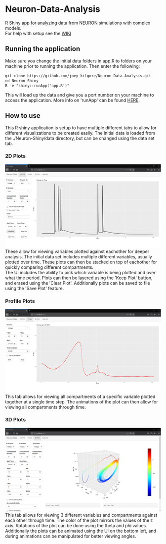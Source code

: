 # Neuron-Data-Analysis
R Shiny app for analyzing data from NEURON simulations with complex models.  
For help with setup see the [WIKI](https://github.com/joey-kilgore/Neuron-Data-Analysis/wiki)

## Running the application  
Make sure you change the initial data folders in app.R to folders on your machine prior to running the application. Then enter the following:  
```  
git clone https://github.com/joey-kilgore/Neuron-Data-Analysis.git
cd Neuron-Shiny  
R -e "shiny::runApp('app.R')"  
```
This will load up the data and give you a port number on your machine to access the application. More info on 'runApp' can be found [HERE](https://shiny.rstudio.com/reference/shiny/latest/runApp.html).

## How to use  
This R shiny application is setup to have multiple different tabs to allow for different visualizations to be created easily. The initial data is loaded from the ./Neuron-Shiny/data directory, but can be changed using the data set tab.

### 2D Plots
![2d Plot screenshot](https://github.com/joey-kilgore/Neuron-Data-Analysis/blob/master/docs/screenshots/2dplot.png)
These allow for viewing variables plotted against eachother for deeper analysis. The initial data set includes multiple different variables, usually plotted over time. These plots can then be stacked on top of eachother for quickly comparing different compartments.  
The UI includes the ability to pick which variable is being plotted and over what time period. Plots can then be layered using the 'Keep Plot' button, and erased using the 'Clear Plot'. Additionally plots can be saved to file using the 'Save Plot' feature.  

### Profile Plots
![Profile Plot Screenshot](https://github.com/joey-kilgore/Neuron-Data-Analysis/blob/master/docs/screenshots/profileplot.png)  
This tab allows for viewing all compartments of a specific variable plotted together at a single time step. The animations of the plot can then allow for viewing all compartments through time.  

### 3D Plots  
![3d Plot screenshot](https://github.com/joey-kilgore/Neuron-Data-Analysis/blob/master/docs/screenshots/3dplot.png)  
This tab allows for viewing 3 different variables and compartments against each other through time. The color of the plot mirrors the values of the z axis. Rotations of the plot can be done using the theta and phi values. Additionally the plots can be animated using the UI on the bottom left, and during animations can be manipulated for better viewing angles.
